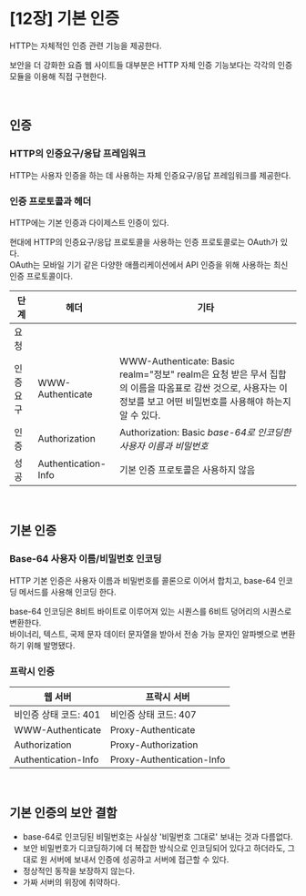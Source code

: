 # [12장] 기본 인증

HTTP는 자체적인 인증 관련 기능을 제공한다.

보안을 더 강화한 요즘 웹 사이트들 대부분은 HTTP 자체 인증 기능보다는 각각의 인증 모듈을 이용해 직접 구현한다.

<br />

## 인증

### HTTP의 인증요구/응답 프레임워크

HTTP는 사용자 인증을 하는 데 사용하는 자체 인증요구/응답 프레임워크를 제공한다.

### 인증 프로토콜과 헤더

HTTP에는 기본 인증과 다이제스트 인증이 있다.

현대에 HTTP의 인증요구/응답 프로토콜을 사용하는 인증 프로토콜로는 OAuth가 있다.   
OAuth는 모바일 기기 같은 다양한 애플리케이션에서 API 인증을 위해 사용하는 최신 인증 프로토콜이다.

| 단계 | 헤더 | 기타 |
| --- | ---------------- | ------ |
| 요청 | | |
| 인증 요구 | WWW-Authenticate | WWW-Authenticate: Basic<br/>realm="정보"     realm은 요청 받은 무서 집합의 이름을 따옴표로 감싼 것으로, 사용자는 이 정보를 보고 어떤 비밀번호를 사용해야 하는지 알 수 있다. |
| 인증 | Authorization | Authorization: Basic *base-64로 인코딩한 사용자 이름과 비밀번호* |
| 성공 | Authentication-Info | 기본 인증 프로토콜은 사용하지 않음 |

<br />

## 기본 인증

### Base-64 사용자 이름/비밀번호 인코딩

HTTP 기본 인증은 사용자 이름과 비밀번호를 콜론으로 이어서 합치고, base-64 인코딩 메서드를 사용해 인코딩 한다.

base-64 인코딩은 8비트 바이트로 이루어져 있는 시퀀스를 6비트 덩어리의 시퀀스로 변환한다.   
바이너리, 텍스트, 국제 문자 데이터 문자열을 받아서 전송 가능 문자인 알파벳으로 변환하기 위해 발명됐다.

### 프락시 인증

| 웹 서버 | 프락시 서버 |
| ------ | --------- |
| 비인증 상태 코드: 401 | 비인증 상태 코드: 407 |
| WWW-Authenticate | Proxy-Authenticate |
| Authorization | Proxy-Authorization |
| Authentication-Info | Proxy-Authentication-Info |

<br />

## 기본 인증의 보안 결함

- base-64로 인코딩된 비밀번호는 사실상 '비밀번호 그대로' 보내는 것과 다름없다.
- 보안 비밀번호가 디코딩하기에 더 복잡한 방식으로 인코딩되어 있다고 하더라도, 그대로 원 서버에 보내서 인증에 성공하고 서버에 접근할 수 있다.
- 정상적인 동작을 보장하지 않는다.
- 가짜 서버의 위장에 취약하다.
